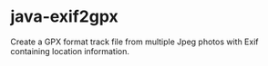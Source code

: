 # java-exif2gpx
Create a GPX format track file from multiple Jpeg photos with Exif containing location information.